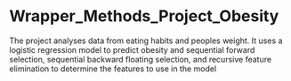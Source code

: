 # Wrapper_Methods_Project_Obesity
 The project analyses data from eating habits and peoples weight. It uses a logistic regression model to predict obesity and sequential forward selection, sequential backward floating selection, and recursive feature elimination to determine the features to use in the model
